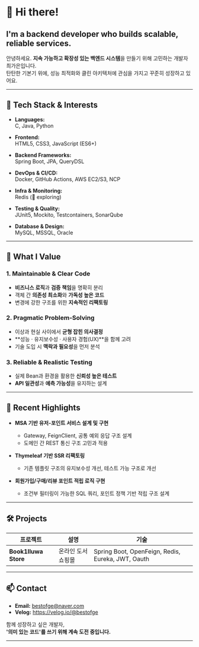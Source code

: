 # 👋 Hi there! 
## I'm a backend developer who builds scalable, reliable services.
안녕하세요. **지속 가능하고 확장성 있는 백엔드 시스템**을 만들기 위해 고민하는 개발자 최가은입니다.  
탄탄한 기본기 위에, 성능 최적화와 클린 아키텍처에 관심을 가지고 꾸준히 성장하고 있어요.

---

## 💼 Tech Stack & Interests

- **Languages:**  
  C, Java, Python  

- **Frontend:**  
  HTML5, CSS3, JavaScript (ES6+)  

- **Backend Frameworks:**  
  Spring Boot, JPA, QueryDSL  

- **DevOps & CI/CD:**  
  Docker, GitHub Actions, AWS EC2/S3, NCP

- **Infra & Monitoring:**  
  Redis (👀 exploring)

- **Testing & Quality:**  
  JUnit5, Mockito, Testcontainers, SonarQube  

- **Database & Design:**  
  MySQL, MSSQL, Oracle
   
---

## 📌 What I Value

### 1. Maintainable & Clear Code
  - **비즈니스 로직**과 **검증 책임**을 명확히 분리
  - 객체 간 **의존성 최소화**와 **가독성 높은 코드**
  - 변경에 강한 구조를 위한 **지속적인 리팩토링**


### 2. Pragmatic Problem-Solving
  - 이상과 현실 사이에서 **균형 잡힌 의사결정**
  - **성능 · 유지보수성 · 사용자 경험(UX)**을 함께 고려
  - 기술 도입 시 **맥락과 필요성**을 먼저 분석


### 3. Reliable & Realistic Testing
  - 실제 Bean과 환경을 활용한 **신뢰성 높은 테스트**
  - **API 일관성**과 **예측 가능성**을 유지하는 설계

---

## 🌱 Recent Highlights

- **MSA 기반 유저-포인트 서비스 설계 및 구현**
  - Gateway, FeignClient, 공통 예외 응답 구조 설계
  - 도메인 간 REST 통신 구조 고민과 적용

- **Thymeleaf 기반 SSR 리팩토링**
  - 기존 템플릿 구조의 유지보수성 개선, 테스트 가능 구조로 개선

- **회원가입/구매/리뷰 포인트 적립 로직 구현**
  - 조건부 필터링이 가능한 SQL 쿼리, 포인트 정책 기반 적립 구조 설계

---

## 🛠️ Projects

| 프로젝트 | 설명 | 기술 |
|----------|------|------|
| **Book1lluwa Store** | 온라인 도서 쇼핑몰 | Spring Boot, OpenFeign, Redis, Eureka, JWT, Oauth |

---

## 📫 Contact

- **Email:** bestofge@naver.com
- **Velog:** https://velog.io/@bestofge

함께 성장하고 싶은 개발자,  
**'의미 있는 코드'를 쓰기 위해 계속 도전 중입니다.**

---

